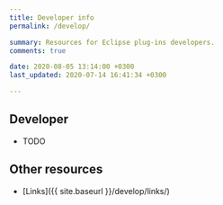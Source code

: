 ```yaml
---
title: Developer info
permalink: /develop/

summary: Resources for Eclipse plug-ins developers.
comments: true

date: 2020-08-05 13:14:00 +0300
last_updated: 2020-07-14 16:41:34 +0300

---
```


## Developer

- TODO

## Other resources

- [Links]({{ site.baseurl }}/develop/links/)
